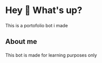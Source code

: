 <h1 align="left">Hey 👋 What's up?</h1>

###

<p align="left">This is a portofolio bot i made</p>

###

<h2 align="left">About me</h2>

###

<p align="left">This bot is made for learning purposes only</p>

###

<h2 align="left"></h2>

###

<div align="left">
</div>

###

